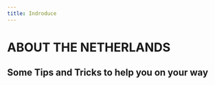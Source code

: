 ```yaml
---
title: Indroduce
---
```


<h1>ABOUT THE NETHERLANDS</b></h1>
<h2> Some Tips and Tricks to help you on your way</h2>



<script src="https://marisaviljoen044.h5p.com/js/h5p-resizer.js" charset="UTF-8"></script>
